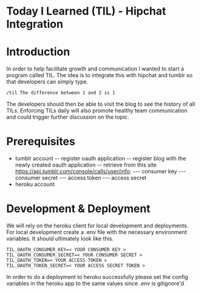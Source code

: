 Today I Learned (TIL) - Hipchat Integration
===================

# Introduction
In order to help facilitate growth and communication I wanted to start a program called TIL.  The idea is to integrate this with hipchat and tumblr so that developers can simply type.
```
/til The difference between 1 and 2 is 1
```
The developers should then be able to visit the blog to see the history of all TILs.  Enforcing TILs daily  will also promote healthy team communication and could trigger further discussion on the topic.

# Prerequisites
- tumblr account
-- register oauth application
-- register blog with the newly created oauth application
-- retrieve from this site https://api.tumblr.com/console/calls/user/info:
--- consumer key
--- consumer secret
--- access token
--- access secret
- heroku account

# Development & Deployment
We will rely on the heroku client for local development and deployments.  For local development create a .env file with the necessary environment variables.  It should ultimately look like this.
```
TIL_OAUTH_CONSUMER_KEY=< YOUR CONSUMER KEY >
TIL_OAUTH_CONSUMER_SECRET=< YOUR CONSUMER SECRET >
TIL_OAUTH_TOKEN=< YOUR ACCESS TOKEN >
TIL_OAUTH_TOKEN_SECRET=< YOUR ACCESS SECRET TOKEN >
```
In order to do a deployment to heroku successfully please set the config variables in the heroku app to the same values since .env is gitignore'd 
